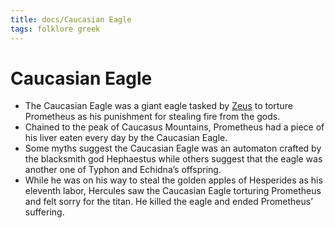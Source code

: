 ```yaml
---
title: docs/Caucasian Eagle
tags: folklore greek
---
```


# Caucasian Eagle

- The Caucasian Eagle was a giant eagle tasked by [Zeus](Zeus.md) to torture Prometheus as his punishment for stealing fire from the gods.
- Chained to the peak of Caucasus Mountains, Prometheus had a piece of his liver eaten every day by the Caucasian Eagle.
- Some myths suggest the Caucasian Eagle was an automaton crafted by the blacksmith god Hephaestus while others suggest that the eagle was another one of Typhon and Echidna’s offspring.
- While he was on his way to steal the golden apples of Hesperides as his eleventh labor, Hercules saw the Caucasian Eagle torturing Prometheus and felt sorry for the titan. He killed the eagle and ended Prometheus’ suffering.